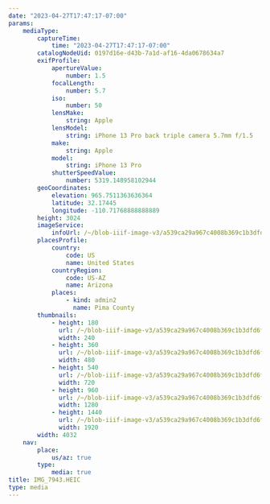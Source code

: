```yaml
---
date: "2023-04-27T17:47:17-07:00"
params:
    mediaType:
        captureTime:
            time: "2023-04-27T17:47:17-07:00"
        catalogNodeUid: 0197d16e-d43b-7a1d-af16-4da0678634a7
        exifProfile:
            apertureValue:
                number: 1.5
            focalLength:
                number: 5.7
            iso:
                number: 50
            lensMake:
                string: Apple
            lensModel:
                string: iPhone 13 Pro back triple camera 5.7mm f/1.5
            make:
                string: Apple
            model:
                string: iPhone 13 Pro
            shutterSpeedValue:
                number: 5319.148958102944
        geoCoordinates:
            elevation: 965.7511363636364
            latitude: 32.17445
            longitude: -110.71768888888889
        height: 3024
        imageService:
            infoUrl: /~/blob-iiif-image-v3/a539ca29a967c4008b369c1b3dfd6f84849d3a2e7104cda4a3fcad5f6fb47c03/info.json
        placesProfile:
            country:
                code: US
                name: United States
            countryRegion:
                code: US-AZ
                name: Arizona
            places:
                - kind: admin2
                  name: Pima County
        thumbnails:
            - height: 180
              url: /~/blob-iiif-image-v3/a539ca29a967c4008b369c1b3dfd6f84849d3a2e7104cda4a3fcad5f6fb47c03/full/240%2C180/0/default.jpg
              width: 240
            - height: 360
              url: /~/blob-iiif-image-v3/a539ca29a967c4008b369c1b3dfd6f84849d3a2e7104cda4a3fcad5f6fb47c03/full/480%2C360/0/default.jpg
              width: 480
            - height: 540
              url: /~/blob-iiif-image-v3/a539ca29a967c4008b369c1b3dfd6f84849d3a2e7104cda4a3fcad5f6fb47c03/full/720%2C540/0/default.jpg
              width: 720
            - height: 960
              url: /~/blob-iiif-image-v3/a539ca29a967c4008b369c1b3dfd6f84849d3a2e7104cda4a3fcad5f6fb47c03/full/1280%2C960/0/default.jpg
              width: 1280
            - height: 1440
              url: /~/blob-iiif-image-v3/a539ca29a967c4008b369c1b3dfd6f84849d3a2e7104cda4a3fcad5f6fb47c03/full/1920%2C1440/0/default.jpg
              width: 1920
        width: 4032
    nav:
        place:
            us/az: true
        type:
            media: true
title: IMG_7943.HEIC
type: media
---
```

